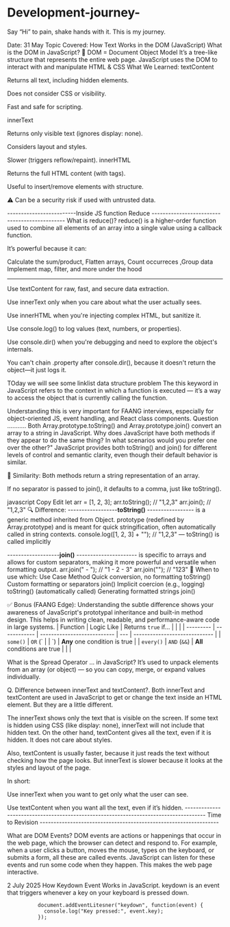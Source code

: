 # Development-journey-

Say “Hi” to pain, shake hands with it. This is my journey.





Date: 31 May
Topic Covered: How Text Works in the DOM (JavaScript)
What is the DOM in JavaScript?
🔹 DOM = Document Object Model
It’s a tree-like structure that represents the entire web page.
JavaScript uses the DOM to interact with and manipulate HTML & CSS
 What We Learned:
textContent

Returns all text, including hidden elements.

Does not consider CSS or visibility.

Fast and safe for scripting.

innerText

Returns only visible text (ignores display: none).

Considers layout and styles.

Slower (triggers reflow/repaint).
innerHTML

Returns the full HTML content (with tags).

Useful to insert/remove elements with structure.

⚠️ Can be a security risk if used with untrusted data.


-------------------------Inside JS function Reduce ----------------------------------------------
What is reduce()?
reduce() is a higher-order function used to combine all elements of an array into a single value using a callback function.

It’s powerful because it can:

Calculate the  sum/product, Flatten arrays, Count occurreces ,Group data
Implement map, filter, and more under the hood

****



Use textContent for raw, fast, and secure data extraction.

Use innerText only when you care about what the user actually sees.

Use innerHTML when you're injecting complex HTML, but sanitize it.

Use console.log() to log values (text, numbers, or properties).

Use console.dir() when you're debugging and need to explore the object's internals.

You can't chain .property after console.dir(), because it doesn't return the object—it just logs it.


TOday we will see some linklist data structure problem 
The this keyword in JavaScript refers to the context in which a function is executed — it’s a way to access the object that is currently calling the function.

Understanding this is very important for FAANG interviews, especially for object-oriented JS, event handling, and React class components.
Question ........... Both Array.prototype.toString() and Array.prototype.join() convert an array to a string in JavaScript. Why does JavaScript have both methods if they appear to do the same thing? In what scenarios would you prefer one over the other?"
JavaScript provides both toString() and join() for different levels of control and semantic clarity, even though their default behavior is similar.

🧠 Similarity:
Both methods return a string representation of an array.

If no separator is passed to join(), it defaults to a comma, just like toString().

javascript
Copy
Edit
let arr = [1, 2, 3];
arr.toString(); // "1,2,3"
arr.join();     // "1,2,3"
🔍 Difference:
------------------**toString()** ----------------- is a generic method inherited from Object. prototype (redefined by Array.prototype) and is meant for quick stringification, often automatically called in string contexts.
console.log([1, 2, 3] + ""); // "1,2,3" — toString() is called implicitly


-------------------**join()** ---------------------- is specific to arrays and allows for custom separators, making it more powerful and versatile when formatting output.
arr.join(" - "); // "1 - 2 - 3"
arr.join("");    // "123"
🚀 When to use which:
Use Case	Method
Quick conversion, no formatting	toString()
Custom formatting or separators	join()
Implicit coercion (e.g., logging)	toString() (automatically called)
Generating formatted strings	join()

✅ Bonus (FAANG Edge):
Understanding the subtle difference shows your awareness of JavaScript's prototypal inheritance and built-in method design. This helps in writing clean, readable, and performance-aware code in large systems.
| Function  | Logic Like   | Returns `true` if...        |     |                               |
| --------- | ------------ | --------------------------- | --- | ----------------------------- |
| `some()`  | `OR` (\`     |                             | \`) | **Any** one condition is true |
| `every()` | `AND` (`&&`) | **All** conditions are true |     |                               |

What is the Spread Operator ... in JavaScript?
It’s used to unpack elements from an array (or object) — so you can copy, merge, or expand values individually.

Q. Difference between innerText and textContent?.
Both innerText and textContent are used in JavaScript to get or change the text inside an HTML element. But they are a little different.

The innerText shows only the text that is visible on the screen. If some text is hidden using CSS (like display: none), innerText will not include that hidden text. On the other hand, textContent gives all the text, even if it is hidden. It does not care about styles.

Also, textContent is usually faster, because it just reads the text without checking how the page looks. But innerText is slower because it looks at the styles and layout of the page.

In short:

Use innerText when you want to get only what the user can see.

Use textContent when you want all the text, even if it’s hidden.
-------------------------------------------------------------------------------------  Time to Revision -----------------------------------------------------------------

 What are DOM Events?
DOM events are actions or happenings that occur in the web page, which the browser can detect and respond to. For example, when a user clicks a button, moves the mouse, types on the keyboard, or submits a form, all these are called events. JavaScript can listen for these events and run some code when they happen. This makes the web page interactive.



2 July 2025 
How Keydown Event Works in JavaScript.
keydown is an event that triggers whenever a key on your keyboard is pressed down.

              document.addEventLitesner("keydown", function(event) {
                console.log("Key pressed:", event.key);
              });
